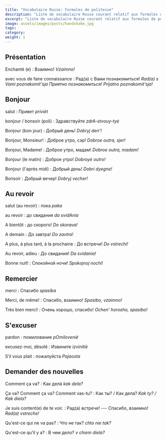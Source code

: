 ```yaml
---
title: "Vocabulaire Russe: Formules de politesse"
description: "Liste de vocabulaire Russe courant relatif aux formules de politesse."
excerpt: "Liste de vocabulaire Russe courant relatif aux formules de politesse."
image: assets/images/posts/handshake.jpg
tags:
category:
weight: 1
---
```

## Présentation

Enchanté (e)
: Взаимно!
_Vzaimno!_

avec vous de faire connaissance
: Рад(а) с Вами познакомиться!
_Rad(a) s Vami poznakomit'sja Приятно познакомиться! Prijatno poznakomit'sja!_


## Bonjour

salut
: Привет
_privièt_

bonjour / bonsoir (poli)
: Здравствуйте
_zdrA-stvouy-tyé_

Bonjour (bon jour)
: Добрый день!
_Dobryj den'!_

Bonjour, Monsieur!
: Доброе утро, сэр!
_Dobroe outra, sjer!_

Bonjour, Madame!
: Доброе утро, мадам!
_Dobroe outra, madam!_

Bonjour (le matin)
: Доброе утро!
_Dobroyè outro!_

Bonjour (l'après midi)
: Добрый день!
_Dobri dyegne!_

Bonsoir
: Добрый вечер!
_Dobryj vecher!_


## Au revoir

salut (au revoir)
: пока
_paka_

au revoir
: до свидания
_da svidAnia_

A bientôt
: до скорого!
_Do skorava!_

A demain
: До завтра!
_Do zavtra!_

A plus, à plus tard, à la prochaine
: До встречи!
_Do vstrechi!_

Au revoir, adieu
: До свидания!
_Da svidania!_

Bonne nuit!
: Спокойной ночи!
_Spokojnoj nochi!_


## Remercier

merci
: Спасибо
_spasiba_

Merci, de même!
: Спасибо, взаимно!
_Spasibo, vzaimno!_

Très bien merci!
: Очень хорошо, спасибо!
_Ochen' horosho, spasibo!_


## S'excuser

pardon
: помилование
_pOmilovenié_

excusez-moi, désolé
: Извините
_izvinitiè_

S’il vous plait
: пожалуйста
_Pajaosta_


## Demander des nouvelles

Comment ça va?
: Kaк дeлá
_kak dela?_

Ça va? Comment ça va? Comment vas-tu?
: Как ты? / Как дела?
_Kak ty? / Kak diela?_

Je suis content(e) de te voir.
: Рад(а) встрече! --- Спасибо, взаимно!
_Rad(a) vstreche!_

Qu'est-ce qui ne va pas?
: Что не так?
_chto nie tak?_

Qu'est-ce qu’il y a?
: В чем дело?
_v chiem diela?_

